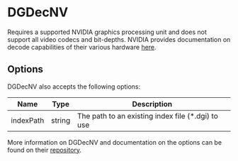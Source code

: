 # DGDecNV

Requires a supported NVIDIA graphics processing unit and does not support all video codecs and bit-depths. NVIDIA provides documentation on decode capabilities of their various hardware [here](https://developer.nvidia.com/video-encode-and-decode-gpu-support-matrix-new).

## Options

DGDecNV also accepts the following options:

Name | Type | Description
--- | --- | ---
indexPath | string | The path to an existing index file (*.dgi) to use

More information on DGDecNV and documentation on the options can be found on their [repository][dgdecnv].

<!-- Import Methods -->
[ffms2]: https://github.com/FFMS/ffms2 "FFmpegSource (usually known as FFMS or FFMS2) is a cross-platform wrapper library around FFmpeg"
[bestsource]: https://github.com/vapoursynth/bestsource "BestSource (abbreviated as BS) is a cross-platform wrapper library around FFmpeg that ensures always sample and frame accurate access to audio and video with good seeking performance for everything except some lossy audio formats"
[dgdecnv]: https://www.rationalqm.us/dgdecnv/dgdecnv.html "AVC/HEVC/MPG/VC1 Decoder and Frame Server"
[lsmash]: https://github.com/HomeOfAviSynthPlusEvolution/L-SMASH-Works "This source function for VapourSynth uses libavcodec as the video decoder and libavformat as the demuxer"